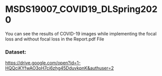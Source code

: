 # MSDS19007_COVID19_DLSpring2020


You can see the results of COVID-19 images while implementing the focal loss and without focal loss in the Report.pdf File

### Dataset:
https://drive.google.com/open?id=1-HQQciKYfwAO3oH7ci6zhg45DduvkpnK&authuser=2


